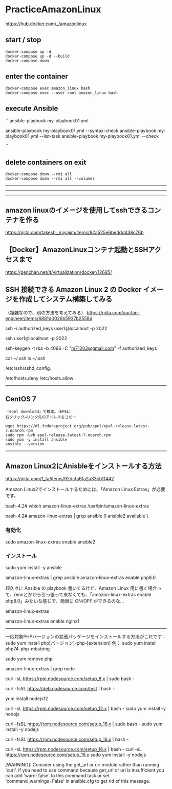 # PracticeAmazonLinux
https://hub.docker.com/_/amazonlinux


## start / stop
```
docker-compose up -d
docker-compose up -d --build
docker-compose down
```

## enter the container
```
docker-compose exec amazon_linux bash
docker-compose exec --user root amazon_linux bash
```

## execute Ansible
``
ansible-playbook my-playbook01.yml


ansible-playbook my-playbook01.yml --syntax-check
ansible-playbook my-playbook01.yml --list-task
ansible-playbook my-playbook01.yml --check

``


## delete containers on exit
```
docker-compose down --rmi all
docker-compose down --rmi all --volumes
```

_______________________________________________________________________________
_______________________________________________________________________________
_______________________________________________________________________________
## amazon linuxのイメージを使用してsshできるコンテナを作る
https://qiita.com/takeshi_miyajim/items/92a525e6beddd438c76b

## 【Docker】AmazonLinuxコンテナ起動とSSHアクセスまで
https://genchan.net/it/virtualization/docker/12695/

## SSH 接続できる Amazon Linux 2 の Docker イメージを作成してシステム構築してみる
（複雑なので、別の方法を考えてみる）
https://qiita.com/aucfan-engineer/items/6881d0026b5937b2558d



ssh -i authorized_keys user1@localhost -p 2022

ssh user1@localhost -p 2022




ssh-keygen -t rsa -b 4096 -C "m71203@gmail.com" -f authorized_keys



cat ~/.ssh
ls ~/.ssh


/etc/ssh/sshd_config.




/etc/hosts.deny
/etc/hosts.allow







______________________________________________________
## CentOS 7
```
『epel download』で検索。（EPEL）
右クリック→リンク先のアドレスをコピー

wget https://dl.fedoraproject.org/pub/epel/epel-release-latest-7.noarch.rpm
sudo rpm -Uvh epel-release-latest-7.noarch.rpm
sudo yum -y install ansible
ansible --version
```

______________________________________________________
## Amazon Linux2にAnisbleをインストールする方法
https://qiita.com/1_ta/items/92dcfa6fa2a33cb11442


Amazon Linux2でインストールするためには、「Amazon Linux Extras」が必要です。


bash-4.2# which amazon-linux-extras
/usr/bin/amazon-linux-extras

bash-4.2# amazon-linux-extras | grep ansible
  0  ansible2                 available    \

### 有効化
sudo amazon-linux-extras enable ansible2

### インストール
sudo yum install -y ansible



amazon-linux-extras | grep ansible
amazon-linux-extras enable php8.0


超久々に Ansible の playbook 書いてるけど、Amazon Linux 用に書く場合って、remiとかから引っ張って来なくても、「amazon-linux-extras enable php8.0」みたいな感じで、簡単に ON/OFF ができるのな...





amazon-linux-extras


amazon-linux-extras enable nginx1


---
一応対象PHPバージョンの拡張パッケージをインストールする方法がこれです：
sudo yum install php[バージョン]-php-[extension]
例：
sudo yum install php74-php-mbstring




sudo yum remove php



amazon-linux-extras | grep node




curl -sL https://rpm.nodesource.com/setup_8.x | sudo bash -



curl -fsSL https://deb.nodesource.com/test | bash -



yum install nodejs12






curl -sL https://rpm.nodesource.com/setup_12.x | bash -
sudo yum install -y nodejs




curl -fsSL https://rpm.nodesource.com/setup_16.x | sudo bash -
sudo yum install -y nodejs


curl -fsSL https://rpm.nodesource.com/setup_16.x | bash -


curl -sL https://rpm.nodesource.com/setup_16.x | bash -
curl -sL https://rpm.nodesource.com/setup_16.x
sudo yum install -y nodejs





[WARNING]: Consider using the get_url or uri module rather than running 'curl'.  If you need to use command because get_url or uri is insufficient you can add 'warn: false' to
this command task or set 'command_warnings=False' in ansible.cfg to get rid of this message.



